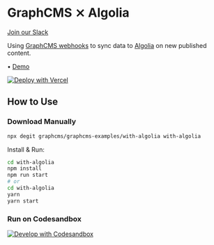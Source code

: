 # GraphCMS ⨯ Algolia

[Join our Slack](https://slack.graphcms.com)

Using [GraphCMS webhooks](https://graphcms.com/webhooks) to sync data to [Algolia](https://algolia.com) on new published content.

• [Demo](https://graphcms-with-algolia.vercel.app)

[![Deploy with Vercel](https://vercel.com/button)](https://vercel.com/import/project?template=https://github.com/GraphCMS/graphcms-examples/tree/master/with-algolia)

## How to Use

### Download Manually

```bash
npx degit graphcms/graphcms-examples/with-algolia with-algolia
```

Install & Run:

```bash
cd with-algolia
npm install
npm run start
# or
cd with-algolia
yarn
yarn start
```

### Run on Codesandbox

[![Develop with Codesandbox](https://codesandbox.io/static/img/play-codesandbox.svg)](https://codesandbox.io/s/github/GraphCMS/graphcms-examples/tree/master/with-algolia)

